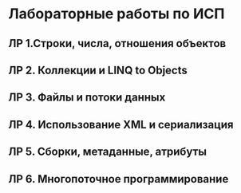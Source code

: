 # Лабораторные работы по ИСП
## ЛР 1.Строки, числа, отношения объектов

## ЛР 2. Коллекции и LINQ to Objects

## ЛР 3. Файлы и потоки данных

## ЛР 4. Использование XML и сериализация

## ЛР 5. Сборки, метаданные, атрибуты

## ЛР 6. Многопоточное программирование
